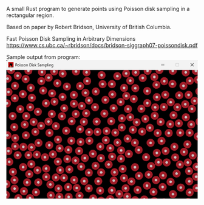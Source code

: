 A small Rust program to generate points using Poisson disk sampling in a rectangular region.

Based on paper by Robert Bridson, University of British Columbia.

Fast Poisson Disk Sampling in Arbitrary Dimensions
https://www.cs.ubc.ca/~rbridson/docs/bridson-siggraph07-poissondisk.pdf

Sample output from program:
![Poisson Disk Sampling](docs/img/1-poisson-disk-sampling-macroquad-rust.png)

